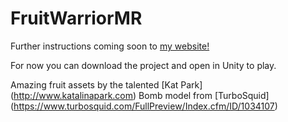 # FruitWarriorMR

Further instructions coming soon to [my website!](http://adinashanholtz.com)

For now you can download the project and open in Unity to play. 

Amazing fruit assets by the talented [Kat Park] (http://www.katalinapark.com)
Bomb model from [TurboSquid] (https://www.turbosquid.com/FullPreview/Index.cfm/ID/1034107)
